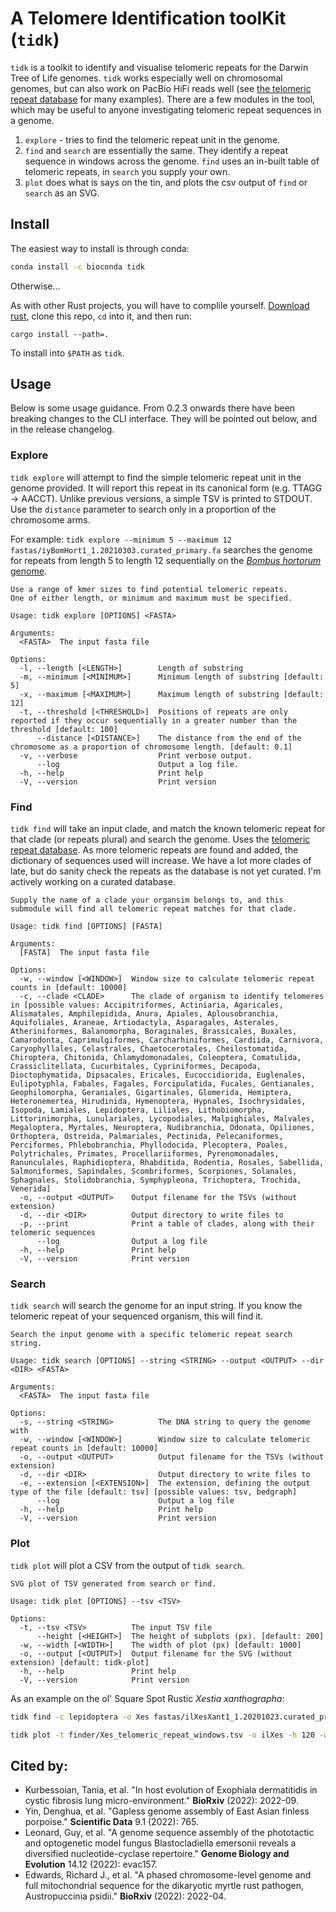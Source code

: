 # A Telomere Identification toolKit (`tidk`)

`tidk` is a toolkit to identify and visualise telomeric repeats for the Darwin Tree of Life genomes. `tidk` works especially well on chromosomal genomes, but can also work on PacBio HiFi reads well (see <a href="https://github.com/tolkit/a-telomeric-repeat-database">the telomeric repeat database</a> for many examples). There are a few modules in the tool, which may be useful to anyone investigating telomeric repeat sequences in a genome.

1. `explore` - tries to find the telomeric repeat unit in the genome.
2. `find` and `search` are essentially the same. They identify a repeat sequence in windows across the genome. `find` uses an in-built table of telomeric repeats, in `search` you supply your own.
3. `plot` does what is says on the tin, and plots the csv output of `find` or `search` as an SVG.

## Install

The easiest way to install is through conda:

```bash
conda install -c bioconda tidk
```

Otherwise...

As with other Rust projects, you will have to complile yourself. <a href="https://www.rust-lang.org/tools/install">Download rust</a>, clone this repo, `cd` into it, and then run:

`cargo install --path=.`

To install into `$PATH` as `tidk`.

## Usage

Below is some usage guidance. From 0.2.3 onwards there have been breaking changes to the CLI interface. They will be pointed out below, and in the release changelog.

### Explore 

`tidk explore` will attempt to find the simple telomeric repeat unit in the genome provided. It will report this repeat in its canonical form (e.g. TTAGG -> AACCT). Unlike previous versions, a simple TSV is printed to STDOUT. Use the `distance` parameter to search only in a proportion of the chromosome arms.

For example:
`tidk explore --minimum 5 --maximum 12 fastas/iyBomHort1_1.20210303.curated_primary.fa` searches the genome for repeats from length 5 to length 12 sequentially on the <a href="https://www.ebi.ac.uk/ena/browser/view/PRJEB43539"><i>Bombus hortorum</i> genome</a>.

```
Use a range of kmer sizes to find potential telomeric repeats.
One of either length, or minimum and maximum must be specified.

Usage: tidk explore [OPTIONS] <FASTA>

Arguments:
  <FASTA>  The input fasta file

Options:
  -l, --length [<LENGTH>]        Length of substring
  -m, --minimum [<MINIMUM>]      Minimum length of substring [default: 5]
  -x, --maximum [<MAXIMUM>]      Maximum length of substring [default: 12]
  -t, --threshold [<THRESHOLD>]  Positions of repeats are only reported if they occur sequentially in a greater number than the threshold [default: 100]
      --distance [<DISTANCE>]    The distance from the end of the chromosome as a proportion of chromosome length. [default: 0.1]
  -v, --verbose                  Print verbose output.
      --log                      Output a log file.
  -h, --help                     Print help
  -V, --version                  Print version
```

### Find

`tidk find` will take an input clade, and match the known telomeric repeat for that clade (or repeats plural) and search the genome. Uses the <a href="http://telomerase.asu.edu/sequences_telomere.html">telomeric repeat database</a>. As more telomeric repeats are found and added, the dictionary of sequences used will increase. We have a lot more clades of late, but do sanity check the repeats as the database is not yet curated. I'm actively working on a curated database.

```
Supply the name of a clade your organsim belongs to, and this submodule will find all telomeric repeat matches for that clade.

Usage: tidk find [OPTIONS] [FASTA]

Arguments:
  [FASTA]  The input fasta file

Options:
  -w, --window [<WINDOW>]  Window size to calculate telomeric repeat counts in [default: 10000]
  -c, --clade <CLADE>      The clade of organism to identify telomeres in [possible values: Accipitriformes, Actiniaria, Agaricales, Alismatales, Amphilepidida, Anura, Apiales, Aplousobranchia, Aquifoliales, Araneae, Artiodactyla, Asparagales, Asterales, Atheriniformes, Balanomorpha, Boraginales, Brassicales, Buxales, Camarodonta, Caprimulgiformes, Carcharhiniformes, Cardiida, Carnivora, Caryophyllales, Celastrales, Chaetocerotales, Cheilostomatida, Chiroptera, Chitonida, Chlamydomonadales, Coleoptera, Comatulida, Crassiclitellata, Cucurbitales, Cypriniformes, Decapoda, Dioctophymatida, Dipsacales, Ericales, Eucoccidiorida, Euglenales, Eulipotyphla, Fabales, Fagales, Forcipulatida, Fucales, Gentianales, Geophilomorpha, Geraniales, Gigartinales, Glomerida, Hemiptera, Heteronemertea, Hirudinida, Hymenoptera, Hypnales, Isochrysidales, Isopoda, Lamiales, Lepidoptera, Liliales, Lithobiomorpha, Littorinimorpha, Lunulariales, Lycopodiales, Malpighiales, Malvales, Megaloptera, Myrtales, Neuroptera, Nudibranchia, Odonata, Opiliones, Orthoptera, Ostreida, Palmariales, Pectinida, Pelecaniformes, Perciformes, Phlebobranchia, Phyllodocida, Plecoptera, Poales, Polytrichales, Primates, Procellariiformes, Pyrenomonadales, Ranunculales, Raphidioptera, Rhabditida, Rodentia, Rosales, Sabellida, Salmoniformes, Sapindales, Scombriformes, Scorpiones, Solanales, Sphagnales, Stolidobranchia, Symphypleona, Trichoptera, Trochida, Venerida]
  -o, --output <OUTPUT>    Output filename for the TSVs (without extension)
  -d, --dir <DIR>          Output directory to write files to
  -p, --print              Print a table of clades, along with their telomeric sequences
      --log                Output a log file
  -h, --help               Print help
  -V, --version            Print version
```

### Search

`tidk search` will search the genome for an input string. If you know the telomeric repeat of your sequenced organism, this will find it.

```
Search the input genome with a specific telomeric repeat search string.

Usage: tidk search [OPTIONS] --string <STRING> --output <OUTPUT> --dir <DIR> <FASTA>

Arguments:
  <FASTA>  The input fasta file

Options:
  -s, --string <STRING>          The DNA string to query the genome with
  -w, --window [<WINDOW>]        Window size to calculate telomeric repeat counts in [default: 10000]
  -o, --output <OUTPUT>          Output filename for the TSVs (without extension)
  -d, --dir <DIR>                Output directory to write files to
  -e, --extension [<EXTENSION>]  The extension, defining the output type of the file [default: tsv] [possible values: tsv, bedgraph]
      --log                      Output a log file
  -h, --help                     Print help
  -V, --version                  Print version
```

### Plot

`tidk plot` will plot a CSV from the output of `tidk search`.

```
SVG plot of TSV generated from search or find.

Usage: tidk plot [OPTIONS] --tsv <TSV>

Options:
  -t, --tsv <TSV>          The input TSV file
      --height [<HEIGHT>]  The height of subplots (px). [default: 200]
  -w, --width [<WIDTH>]    The width of plot (px) [default: 1000]
  -o, --output [<OUTPUT>]  Output filename for the SVG (without extension) [default: tidk-plot]
  -h, --help               Print help
  -V, --version            Print version
```

As an example on the ol' Square Spot Rustic <i>Xestia xanthographa</i>:

```bash
tidk find -c lepidoptera -o Xes fastas/ilXesXant1_1.20201023.curated_primary.fa

tidk plot -t finder/Xes_telomeric_repeat_windows.tsv -o ilXes -h 120 -w 800
```

## Cited by:

- Kurbessoian, Tania, et al. "In host evolution of Exophiala dermatitidis in cystic fibrosis lung micro-environment." **BioRxiv** (2022): 2022-09.
- Yin, Denghua, et al. "Gapless genome assembly of East Asian finless porpoise." **Scientific Data** 9.1 (2022): 765.
- Leonard, Guy, et al. "A genome sequence assembly of the phototactic and optogenetic model fungus Blastocladiella emersonii reveals a diversified nucleotide-cyclase repertoire." **Genome Biology and Evolution** 14.12 (2022): evac157.
- Edwards, Richard J., et al. "A phased chromosome-level genome and full mitochondrial sequence for the dikaryotic myrtle rust pathogen, Austropuccinia psidii." **BioRxiv** (2022): 2022-04.